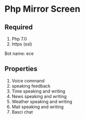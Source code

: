 # Php Mirror Screen
## Required
1. Php 7.0
2. https (ssl)

Bot name: ece

## Properties
1. Voice command
2. speaking feedback
3. Time speaking and writing
4. News  speaking and writing
5. Weather speaking and writing
6. Mail speaking and writing
7. Basci chat

[logo]: https://i.hizliresim.com/PD7Lod.png "Logo Title Text 2"
[logo]: https://i.hizliresim.com/g6P3A0.png "Logo Title Text 2"
[logo]: https://i.hizliresim.com/9NYJ5Z.png "Logo Title Text 2"
